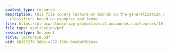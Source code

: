 ```yaml
---
content_type: resource
description: This file covers lecture on bounds on the generalization error of voting
  classifiers based on examples and lemma.
file: https://ol-ocw-studio-app-production.s3.amazonaws.com/courses/18-465-topics-in-statistics-statistical-learning-theory-spring-2007/602072f83db4c272f86c84e6a6fb1eee_lecture18.pdf
file_type: application/pdf
resourcetype: Document
title: lecture18.pdf
uid: 602072f8-3db4-c272-f86c-84e6a6fb1eee
---
```

